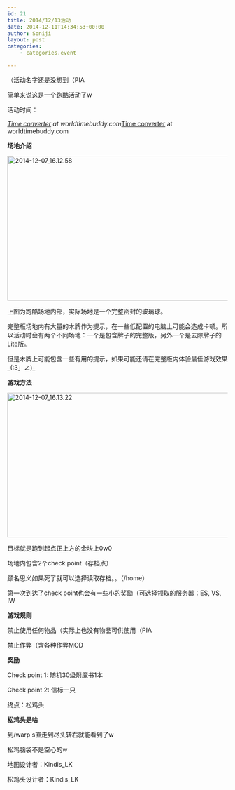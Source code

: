 ```yaml
---
id: 21
title: 2014/12/13活动
date: 2014-12-11T14:34:53+00:00
author: Soniji
layout: post
categories: 
    - categories.event

---
```

（活动名字还是没想到（PIA
  
简单来说这是一个跑酷活动了w
  
活动时间：
  
<span class="wtb-ew-v1" style="width: 100%; display:inline-block; overflow-y: auto;"><script src="http://www.worldtimebuddy.com/event_widget.js?h=5391959&md=12/12/2014&mt=22.00&ml=0.50&sts=0&sln=0&wt=ew-lt"></script><i><a target="_blank" href="http://www.worldtimebuddy.com/">Time converter</a> at worldtimebuddy.com</i><noscript><a href="http://www.worldtimebuddy.com/">Time converter</a> at worldtimebuddy.com</noscript><script>window[wtb_event_widgets.pop()].init()</script></span>

  
<!--more-->

**场地介绍**
  
[<img class="alignnone wp-image-22 size-large" src="https://primcraftcom.sfo2.cdn.digitaloceanspaces.com/assets/wp-content/uploads/2014/12/2014-12-07_16.12.58-1024x542.png" alt="2014-12-07_16.12.58" width="625" height="330" srcset="https://primcraftcom.sfo2.cdn.digitaloceanspaces.com/assets/wp-content/uploads/2014/12/2014-12-07_16.12.58-1024x542.png 1024w, https://primcraftcom.sfo2.cdn.digitaloceanspaces.com/assets/wp-content/uploads/2014/12/2014-12-07_16.12.58-300x158.png 300w, https://primcraftcom.sfo2.cdn.digitaloceanspaces.com/assets/wp-content/uploads/2014/12/2014-12-07_16.12.58-624x330.png 624w" sizes="(max-width: 625px) 100vw, 625px" />](https://primcraftcom.sfo2.cdn.digitaloceanspaces.com/assets/wp-content/uploads/2014/12/2014-12-07_16.12.58.png)
  
上图为跑酷场地内部，实际场地是一个完整密封的玻璃球。

完整版场地内有大量的木牌作为提示，在一些低配置的电脑上可能会造成卡顿。所以活动时会有两个不同场地：一个是包含牌子的完整版，另外一个是去除牌子的Lite版。
  
但是木牌上可能包含一些有用的提示，如果可能还请在完整版内体验最佳游戏效果\_(:3」∠)\_

**游戏方法**
  
[<img class="alignnone wp-image-23 size-large" src="https://primcraftcom.sfo2.cdn.digitaloceanspaces.com/assets/wp-content/uploads/2014/12/2014-12-07_16.13.22-1024x542.png" alt="2014-12-07_16.13.22" width="625" height="330" srcset="https://primcraftcom.sfo2.cdn.digitaloceanspaces.com/assets/wp-content/uploads/2014/12/2014-12-07_16.13.22-1024x542.png 1024w, https://primcraftcom.sfo2.cdn.digitaloceanspaces.com/assets/wp-content/uploads/2014/12/2014-12-07_16.13.22-300x158.png 300w, https://primcraftcom.sfo2.cdn.digitaloceanspaces.com/assets/wp-content/uploads/2014/12/2014-12-07_16.13.22-624x330.png 624w" sizes="(max-width: 625px) 100vw, 625px" />](https://primcraftcom.sfo2.cdn.digitaloceanspaces.com/assets/wp-content/uploads/2014/12/2014-12-07_16.13.22.png)
  
目标就是跑到起点正上方的金块上0w0

场地内包含2个check point（存档点）
  
顾名思义如果死了就可以选择读取存档。。（/home）
  
第一次到达了check point也会有一些小的奖励（可选择领取的服务器：ES, VS, IW

**游戏规则**
  
禁止使用任何物品（实际上也没有物品可供使用（PIA
  
禁止作弊（含各种作弊MOD

**奖励**
  
Check point 1: 随机30级附魔书1本
  
Check point 2: 信标一只
  
终点：松鸡头

**松鸡头是啥**
  
到/warp s直走到尽头转右就能看到了w
  
松鸡脑袋不是空心的w

地图设计者：Kindis_LK
  
松鸡头设计者：Kindis_LK